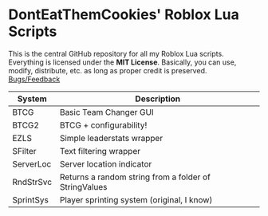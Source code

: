 # DontEatThemCookies' Roblox Lua Scripts

This is the central GitHub repository for all my Roblox Lua scripts.
Everything is licensed under the **MIT License**. Basically, you can use, 
modify, distribute, etc. as long as proper credit is preserved.
[Bugs/Feedback](https://github.com/DontEatThemCookies/RobloxLua/issues)

| System    | Description                |
|-----------|----------------------------|
| BTCG      | Basic Team Changer GUI     |
| BTCG2     | BTCG + configurability!    |
| EZLS      | Simple leaderstats wrapper |
| SFilter   | Text filtering wrapper     |
| ServerLoc | Server location indicator  |
| RndStrSvc | Returns a random string from a folder of StringValues |
| SprintSys | Player sprinting system (original, I know) |

